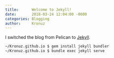 ```yaml
---
title:      Welcome to Jekyll!
date:       2018-03-24 12:04:00 -0600
categories: Blogging
author:     Kronuz
---
```


I switched the blog from Pelican to [Jekyll](https://jekyllrb.com).

```sh
~/Kronuz.github.io $ gem install jekyll bundler
~/Kronuz.github.io $ bundle exec jekyll serve
```
